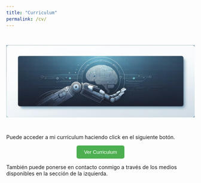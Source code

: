 ```yaml
---
title: "Curriculum"
permalink: /cv/
---
```


<div style="display: flex; justify-content: center;">
  <img src="../assets/images/bannerCV.webp" alt="banner" style="width: 100%; height: auto; margin: 30px;">
</div>

Puede acceder a mi currículum haciendo click en el siguiente botón.
<div style="text-align: center;">
    <button style="padding: 10px 20px; background-color: #4CAF50; color: white; border: none; border-radius: 5px; cursor: pointer;" onclick="window.open('../assets/documents/cv.pdf', 'PDFViewer', 'width=auto,height=auto,toolbar=no,scrollbars=yes');">Ver Curriculum</button>
</div>

También puede ponerse en contacto conmigo a través de los medios disponibles en la sección de la izquierda.
